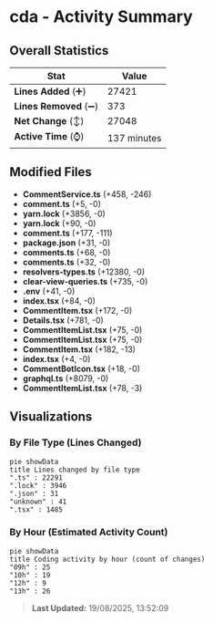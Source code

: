 # cda - Activity Summary 

## Overall Statistics

| Stat                   | Value                                                             |
| ---------------------- | ----------------------------------------------------------------- |
| **Lines Added** (➕)   | 27421                                          |
| **Lines Removed** (➖) | 373                                        |
| **Net Change** (↕)    | 27048                |
| **Active Time** (⌚)   | 137 minutes |


## Modified Files
- **CommentService.ts** (+458, -246)
- **comment.ts** (+5, -0)
- **yarn.lock** (+3856, -0)
- **yarn.lock** (+90, -0)
- **comment.ts** (+177, -111)
- **package.json** (+31, -0)
- **comments.ts** (+68, -0)
- **comments.ts** (+32, -0)
- **resolvers-types.ts** (+12380, -0)
- **clear-view-queries.ts** (+735, -0)
- **.env** (+41, -0)
- **index.tsx** (+84, -0)
- **CommentItem.tsx** (+172, -0)
- **Details.tsx** (+781, -0)
- **CommentItemList.tsx** (+75, -0)
- **CommentItemList.tsx** (+75, -0)
- **CommentItem.tsx** (+182, -13)
- **index.tsx** (+4, -0)
- **CommentBotIcon.tsx** (+18, -0)
- **graphql.ts** (+8079, -0)
- **CommentItemList.tsx** (+78, -3)

## Visualizations

### By File Type (Lines Changed)

```mermaid
pie showData
title Lines changed by file type
".ts" : 22291
".lock" : 3946
".json" : 31
"unknown" : 41
".tsx" : 1485
```

### By Hour (Estimated Activity Count)

```mermaid
pie showData
title Coding activity by hour (count of changes)
"09h" : 25
"10h" : 19
"12h" : 9
"13h" : 26
```


> **Last Updated:** 19/08/2025, 13:52:09